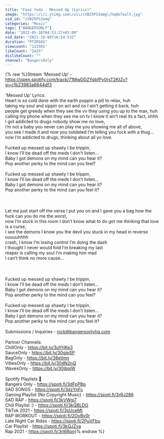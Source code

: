 ```yaml
---
title: "Fase Yoda - Messed Up (Lyrics)"
image: "https:\/\/i.ytimg.com\/vi\/cVBZ5PS3amg\/hqdefault.jpg"
vid_id: "cVBZ5PS3amg"
categories: "Music"
tags: ["BANGERSONLY"]
date: "2022-05-16T04:53:27+03:00"
vid_date: "2021-10-08T16:54:53Z"
duration: "PT2M16S"
viewcount: "133501"
likeCount: "2425"
dislikeCount: ""
channel: "BangersOnly"
---
```

{% raw %}Stream 'Messed Up' - <a rel="nofollow" target="blank" href="https://open.spotify.com/track/71MwDDZYqbfPy0rsT2KtZy?si=c1b23983a6644df3">https://open.spotify.com/track/71MwDDZYqbfPy0rsT2KtZy?si=c1b23983a6644df3</a><br /><br />'Messed Up' Lyrics:<br />Heart is so cold done with the earth poppin a pill to relax, huh<br />taking my soul and sippin on act and no I ain’t getting it back, huh<br />people get greedy when they see the vv they using you up to the max, huh<br />calling my phone when they see me on tv I know it ain’t real its a fact, ohhh<br />I got addicted to drugs nobody show me no love,<br />I’m not a baby you never can play me you showing me all of above,<br />you see I made it and now you outdated I’m telling you fuck with a thug…now I’m addicted to drugs, thinking about all yo love.<br /><br />Fucked up messed up shawty I be trippin,<br />I know I’ll be dead off the meds I don’t listen…<br />Baby I got demons on my mind can you hear it?<br />Pop another perky to the mind can you feel?<br /><br />Fucked up messed up shawty I be trippin,<br />I know I’ll be dead off the meds I don’t listen…<br />Baby I got demons on my mind can you hear it?<br />Pop another perky to the mind can you feel it?<br /><br /><br /> <br />Let me just start off the verse I put you on and I gave you a bag how the fuck can you do me the worst,<br />now I’m stuck in this room I don’t know what to do got me thinking that love is a curse,<br />I see the demons I know you the devil you stuck in my head in reverse ouuuuhhhh<br />crash, I know I’m losing control I’m doing the dash<br />I thought I never would fold I’m breaking my last<br />reaper is calling my soul I’m making him mad<br />I can’t think no more cause…<br /><br /><br /> <br />Fucked up messed up shawty I be trippin,<br />I know I’ll be dead off the meds I don’t listen…<br />Baby I got demons on my mind can you hear it?<br />Pop another perky to the mind can you feel?<br /><br />Fucked up messed up shawty I be trippin,<br />I know I’ll be dead off the meds I don’t listen…<br />Baby I got demons on my mind can you hear it?<br />Pop another perky to the mind can you feel it?<br /><br />Submissions / Inquiries - nick@bangersonlyhq.com<br /><br />Partner Channels:<br />ChillOnly - <a rel="nofollow" target="blank" href="https://bit.ly/3uYHKe3">https://bit.ly/3uYHKe3</a><br />SauceOnly - <a rel="nofollow" target="blank" href="https://bit.ly/30gjpSP">https://bit.ly/30gjpSP</a><br />BagOnly - <a rel="nofollow" target="blank" href="https://bit.ly/38eIimn">https://bit.ly/38eIimn</a><br />VibesOnly - <a rel="nofollow" target="blank" href="https://bit.ly/30dN2nQ">https://bit.ly/30dN2nQ</a><br />WavesOnly - <a rel="nofollow" target="blank" href="https://bit.ly/30jbpjW">https://bit.ly/30jbpjW</a><br /><br />Spotify Playlists 🎵<br />Bangers Only - <a rel="nofollow" target="blank" href="https://spoti.fi/3dFpPBp">https://spoti.fi/3dFpPBp</a><br />SAD SONGS - <a rel="nofollow" target="blank" href="https://spoti.fi/3dzYnFc">https://spoti.fi/3dzYnFc</a><br />Gaming Playlist (No Copyright Music) - <a rel="nofollow" target="blank" href="https://spoti.fi/3rRJ286">https://spoti.fi/3rRJ286</a><br />SAD RAP - <a rel="nofollow" target="blank" href="https://spoti.fi/3kVWgi7">https://spoti.fi/3kVWgi7</a><br />Chill Playlist :) - <a rel="nofollow" target="blank" href="https://spoti.fi/3kQBLDG">https://spoti.fi/3kQBLDG</a><br />TikTok 2021 - <a rel="nofollow" target="blank" href="https://spoti.fi/3sUceMt">https://spoti.fi/3sUceMt</a><br />RAP WORKOUT - <a rel="nofollow" target="blank" href="https://spoti.fi/2OvBv0r">https://spoti.fi/2OvBv0r</a><br />Late Night Car Rides - <a rel="nofollow" target="blank" href="https://spoti.fi/2PuVFbu">https://spoti.fi/2PuVFbu</a><br />Car Playlist - <a rel="nofollow" target="blank" href="https://spoti.fi/3kQJZva">https://spoti.fi/3kQJZva</a><br />Rap 2021 - <a rel="nofollow" target="blank" href="https://spoti.fi/3rl6Rpn">https://spoti.fi/3rl6Rpn</a>{% endraw %}
